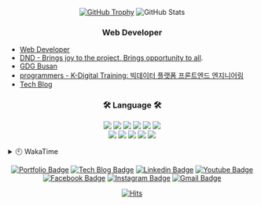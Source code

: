 
  
<div align=center>
  
[![GitHub Trophy]](https://github.com/ryo-ma/github-profile-trophy "GitHub Profile Trophy")
![GitHub Stats]
<!--  [![GitHub Stats] ![Top Languages]](https://github.com/anuraghazra/github-readme-stats "GitHub Readme Stats") -->

</div>

<h3 align="center">Web Developer</h3>

- [Web Developer](https://sgd122.github.io/)
- [DND - Brings joy to the project, Brings opportunity to all](https://dnd.ac/).
- [GDG Busan](https://gdg.community.dev/gdg-busan/)
- [programmers - K-Digital Training: 빅데이터 플랫폼 프론트엔드 엔지니어링](https://programmers.co.kr/learn/courses/12175)
- [Tech Blog](https://blog.dnd.ac)


<h3 align="center">🛠 Language 🛠</h3>


<p align="center">
  <img src="https://img.shields.io/badge/javascript-%23323330.svg?style=flat-square&logo=javascript&logoColor=%23F7DF1E">
  <img src="https://img.shields.io/badge/react-%2320232a.svg?style=flat-square&logo=react&logoColor=%2361DAFB">
  <img src="https://img.shields.io/badge/react_native-%2320232a.svg?style=flat-square&logo=react&logoColor=%2361DAFB">
  <img src="https://img.shields.io/badge/django-%23092E20.svg?style=flat-square&logo=django&logoColor=white">
  <img src="https://img.shields.io/badge/vuejs-%2335495e.svg?style=flat-square&logo=vuedotjs&logoColor=%234FC08D">
  <img src="https://img.shields.io/badge/VisualStudioCode-0078d7.svg?style=flat-square&logo=visual-studio-code&logoColor=white">
  <br/>
  <img src="https://img.shields.io/badge/-GraphQL-E10098?style=flat-square&logo=graphql">
  <img src="https://img.shields.io/badge/mysql-%2300f.svg?style=flat-square&logo=mysql&logoColor=white">
  <img src="https://img.shields.io/badge/oracle-%23F00000.svg?style=flat-square&logo=oracle&logoColor=white">
  <img src="https://img.shields.io/badge/Microsoft%20SQL%20Sever-CC2927?style=flat-square&logo=microsoft%20sql%20server&logoColor=white">
  <img src="https://img.shields.io/badge/docker-%230db7ed.svg?style=flat-square&logo=docker&logoColor=white">
</p>


<details>
  <summary>🕙 WakaTime</summary>

<!--START_SECTION:waka-->
![Lines of code](https://img.shields.io/badge/From%20Hello%20World%20I%27ve%20Written-1.3%20million%20lines%20of%20code-blue)

**I'm an Early 🐤** 

```text
🌞 Morning    247 commits    █████░░░░░░░░░░░░░░░░░░░░   20.97% 
🌆 Daytime    686 commits    ██████████████░░░░░░░░░░░   58.23% 
🌃 Evening    245 commits    █████░░░░░░░░░░░░░░░░░░░░   20.8% 
🌙 Night      0 commits      ░░░░░░░░░░░░░░░░░░░░░░░░░   0.0%

```
📅 **I'm Most Productive on Wednesday** 

```text
Monday       170 commits    ███░░░░░░░░░░░░░░░░░░░░░░   14.43% 
Tuesday      136 commits    ███░░░░░░░░░░░░░░░░░░░░░░   11.54% 
Wednesday    228 commits    ████░░░░░░░░░░░░░░░░░░░░░   19.35% 
Thursday     203 commits    ████░░░░░░░░░░░░░░░░░░░░░   17.23% 
Friday       228 commits    ████░░░░░░░░░░░░░░░░░░░░░   19.35% 
Saturday     113 commits    ██░░░░░░░░░░░░░░░░░░░░░░░   9.59% 
Sunday       100 commits    ██░░░░░░░░░░░░░░░░░░░░░░░   8.49%

```


📊 **This Week I Spent My Time On** 

```text
⌚︎ Time Zone: Asia/Seoul

💬 Programming Languages: 
JavaScript               3 hrs 39 mins       █████████████████████░░░░   83.9% 
Markdown                 32 mins             ███░░░░░░░░░░░░░░░░░░░░░░   12.42% 
HTML                     9 mins              █░░░░░░░░░░░░░░░░░░░░░░░░   3.6% 
Python                   0 secs              ░░░░░░░░░░░░░░░░░░░░░░░░░   0.08%

🔥 Editors: 
VS Code                  4 hrs 22 mins       █████████████████████████   100.0%

💻 Operating System: 
Mac                      4 hrs 11 mins       ████████████████████████░   95.78% 
Windows                  11 mins             █░░░░░░░░░░░░░░░░░░░░░░░░   4.22%

```

**I Mostly Code in JavaScript** 

```text
JavaScript               17 repos            █████████████░░░░░░░░░░░░   54.84% 
Python                   5 repos             ████░░░░░░░░░░░░░░░░░░░░░   16.13% 
TypeScript               3 repos             ██░░░░░░░░░░░░░░░░░░░░░░░   9.68% 
PHP                      2 repos             █░░░░░░░░░░░░░░░░░░░░░░░░   6.45% 
SCSS                     1 repo              ░░░░░░░░░░░░░░░░░░░░░░░░░   3.23%

```



 Last Updated on 31/08/2021
<!--END_SECTION:waka-->
</details>

<div align=center>

[![Portfolio Badge](http://img.shields.io/badge/-Portfolio-black?style=flat-square&logo=github&link=http://sgd122.github.io/)](http://sgd122.github.io/)
[![Tech Blog Badge](http://img.shields.io/badge/-Tech%20blog-black?style=flat-square&logo=github&link=http://dndacademy.github.io/)](http://dndacademy.github.io/)
[![Linkedin Badge](https://img.shields.io/badge/-LinkedIn-blue?style=flat-square&logo=Linkedin&logoColor=white&link=https://linkedin.com/company/dndacademy)](https://linkedin.com/company/dndacademy)
[![Youtube Badge](https://img.shields.io/badge/Youtube-ff0000?style=flat-square&logo=youtube&link=https://www.youtube.com/channel/UCLzVjG8j1m4X8TSpMF-x5yw)](https://www.youtube.com/channel/UCLzVjG8j1m4X8TSpMF-x5yw)
[![Facebook Badge](https://img.shields.io/badge/-Facebook-1877f2?style=flat-square&logo=facebook&logoColor=white&link=https://www.facebook.com/DNDACADEMY)](https://www.facebook.com/DNDACADEMY)
[![Instagram Badge](https://img.shields.io/badge/-Instagram-dd2a7b?style=flat-square&logo=instagram&logoColor=white&link=https://www.instagram.com/seong_dev/)](https://www.instagram.com/seong_dev/)
[![Gmail Badge](https://img.shields.io/badge/-Gmail-d14836?style=flat-square&logo=Gmail&logoColor=white&link=mailto:sgd0947@gmail.com)](mailto:sgd0947@gmail.com)

</div>

<div align=center>
  
  [![Hits](https://hits.seeyoufarm.com/api/count/incr/badge.svg?url=https%3A%2F%2Fgithub.com%2Fsgd122%2Fhit-counter&count_bg=%2379C83D&title_bg=%23555555&icon=&icon_color=%23E7E7E7&title=hits&edge_flat=false)](https://hits.seeyoufarm.com)
  
</div>


<!-- ===================== TAG ===================== -->
  
<!-- user status -->
[github stats]: https://github-readme-stats.vercel.app/api?username=sgd122&title_color=5f4b8b&text_color=f0eee9&icon_color=00abc0&bg_color=212121&hide_border=true&hide_title=true&theme=&show_icons=true&include_all_commits=true&count_private=true&line_height=24
[top languages]: https://github-readme-stats.vercel.app/api/top-langs?username=sgd122&title_color=5f4b8b&text_color=f0eee9&icon_color=00abc0&bg_color=212121&hide_border=true&hide_title=true&layout=compact&langs_count=8&hide=html,css,tex
[github trophy]: https://github-profile-trophy.vercel.app/?username=sgd122&theme=juicyfresh&column=7&row=1&no-frame=true

<!-- badge -->
